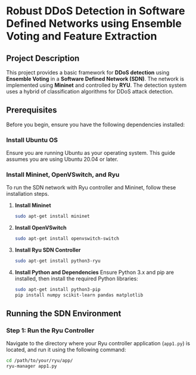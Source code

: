 # Robust DDoS Detection in Software Defined Networks using Ensemble Voting and Feature Extraction

## Project Description
This project provides a basic framework for **DDoS detection** using **Ensemble Voting** in a **Software Defined Network (SDN)**. The network is implemented using **Mininet** and controlled by **RYU**. The detection system uses a hybrid of classification algorithms for DDoS attack detection.

## Prerequisites
Before you begin, ensure you have the following dependencies installed:

### Install Ubuntu OS
Ensure you are running Ubuntu as your operating system. This guide assumes you are using Ubuntu 20.04 or later.

### Install Mininet, OpenVSwitch, and Ryu
To run the SDN network with Ryu controller and Mininet, follow these installation steps.

1. **Install Mininet**
    ```bash
    sudo apt-get install mininet
    ```

2. **Install OpenVSwitch**
    ```bash
    sudo apt-get install openvswitch-switch
    ```

3. **Install Ryu SDN Controller**
    ```bash
    sudo apt-get install python3-ryu
    ```

4. **Install Python and Dependencies**
    Ensure Python 3.x and pip are installed, then install the required Python libraries:
    ```bash
    sudo apt-get install python3-pip
    pip install numpy scikit-learn pandas matplotlib
    ```

## Running the SDN Environment

### Step 1: Run the Ryu Controller
Navigate to the directory where your Ryu controller application (`app1.py`) is located, and run it using the following command:

```bash
cd /path/to/your/ryu/app/
ryu-manager app1.py
